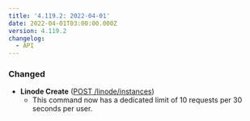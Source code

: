 ```yaml
---
title: '4.119.2: 2022-04-01'
date: 2022-04-01T03:00:00.000Z
version: 4.119.2
changelog:
  - API
---
```


### Changed

* **Linode Create** ([POST /linode/instances](https://www.linode.com/docs/api/linode-instances/#linode-create))
  * This command now has a dedicated limit of 10 requests per 30 seconds per user.
